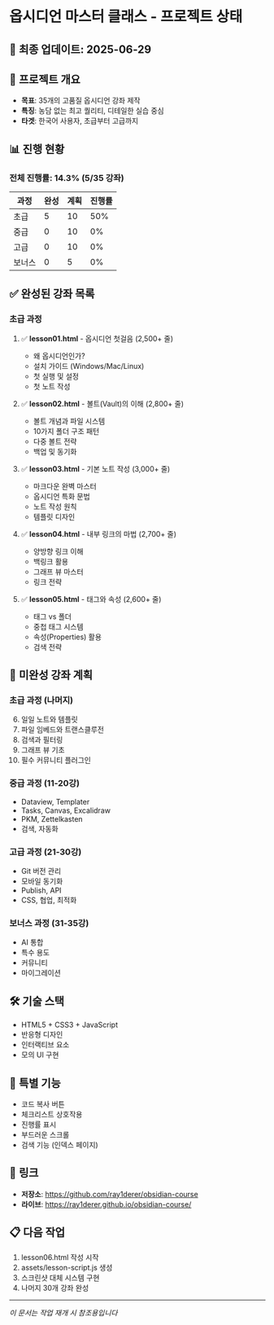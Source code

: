 # 옵시디언 마스터 클래스 - 프로젝트 상태

## 📅 최종 업데이트: 2025-06-29

## 🎯 프로젝트 개요
- **목표**: 35개의 고품질 옵시디언 강좌 제작
- **특징**: 농담 없는 최고 퀄리티, 디테일한 실습 중심
- **타겟**: 한국어 사용자, 초급부터 고급까지

## 📊 진행 현황

### 전체 진행률: 14.3% (5/35 강좌)

| 과정 | 완성 | 계획 | 진행률 |
|------|------|------|--------|
| 초급 | 5 | 10 | 50% |
| 중급 | 0 | 10 | 0% |
| 고급 | 0 | 10 | 0% |
| 보너스 | 0 | 5 | 0% |

## ✅ 완성된 강좌 목록

### 초급 과정
1. ✅ **lesson01.html** - 옵시디언 첫걸음 (2,500+ 줄)
   - 왜 옵시디언인가?
   - 설치 가이드 (Windows/Mac/Linux)
   - 첫 실행 및 설정
   - 첫 노트 작성

2. ✅ **lesson02.html** - 볼트(Vault)의 이해 (2,800+ 줄)
   - 볼트 개념과 파일 시스템
   - 10가지 폴더 구조 패턴
   - 다중 볼트 전략
   - 백업 및 동기화

3. ✅ **lesson03.html** - 기본 노트 작성 (3,000+ 줄)
   - 마크다운 완벽 마스터
   - 옵시디언 특화 문법
   - 노트 작성 원칙
   - 템플릿 디자인

4. ✅ **lesson04.html** - 내부 링크의 마법 (2,700+ 줄)
   - 양방향 링크 이해
   - 백링크 활용
   - 그래프 뷰 마스터
   - 링크 전략

5. ✅ **lesson05.html** - 태그와 속성 (2,600+ 줄)
   - 태그 vs 폴더
   - 중첩 태그 시스템
   - 속성(Properties) 활용
   - 검색 전략

## 📝 미완성 강좌 계획

### 초급 과정 (나머지)
6. 일일 노트와 템플릿
7. 파일 임베드와 트랜스클루전
8. 검색과 필터링
9. 그래프 뷰 기초
10. 필수 커뮤니티 플러그인

### 중급 과정 (11-20강)
- Dataview, Templater
- Tasks, Canvas, Excalidraw
- PKM, Zettelkasten
- 검색, 자동화

### 고급 과정 (21-30강)
- Git 버전 관리
- 모바일 동기화
- Publish, API
- CSS, 협업, 최적화

### 보너스 과정 (31-35강)
- AI 통합
- 특수 용도
- 커뮤니티
- 마이그레이션

## 🛠️ 기술 스택
- HTML5 + CSS3 + JavaScript
- 반응형 디자인
- 인터랙티브 요소
- 모의 UI 구현

## 📌 특별 기능
- 코드 복사 버튼
- 체크리스트 상호작용
- 진행률 표시
- 부드러운 스크롤
- 검색 기능 (인덱스 페이지)

## 🔗 링크
- **저장소**: https://github.com/ray1derer/obsidian-course
- **라이브**: https://ray1derer.github.io/obsidian-course/

## 📋 다음 작업
1. lesson06.html 작성 시작
2. assets/lesson-script.js 생성
3. 스크린샷 대체 시스템 구현
4. 나머지 30개 강좌 완성

---
*이 문서는 작업 재개 시 참조용입니다*